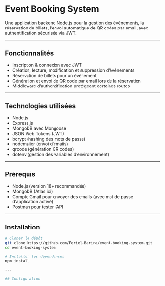 # Event Booking System

Une application backend Node.js pour la gestion des événements, la réservation de billets, l’envoi automatique de QR codes par email, avec authentification sécurisée via JWT.

---

## Fonctionnalités

- Inscription & connexion avec JWT
- Création, lecture, modification et suppression d’événements
- Réservation de billets pour un événement
- Génération et envoi de QR code par email lors de la réservation
- Middleware d’authentification protégeant certaines routes

---

## Technologies utilisées

- Node.js
- Express.js
- MongoDB avec Mongoose
- JSON Web Tokens (JWT)
- bcrypt (hashing des mots de passe)
- nodemailer (envoi d’emails)
- qrcode (génération QR codes)
- dotenv (gestion des variables d’environnement)

---

## Prérequis

- Node.js (version 18+ recommandée)
- MongoDB (Atlas ici)
- Compte Gmail pour envoyer des emails (avec mot de passe d’application activé)
- Postman pour tester l’API

---

## Installation

```bash
# Cloner le dépôt
git clone https://github.com/Feriel-Barira/event-booking-system.git
cd event-booking-system

# Installer les dépendances
npm install

---

## Configuration
